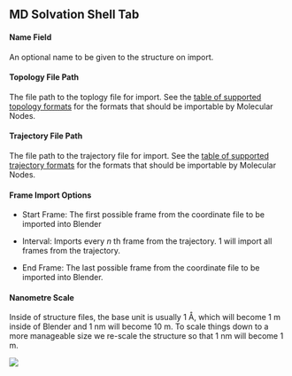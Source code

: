 
## MD Solvation Shell Tab





#### Name Field

An optional name to be given to the structure on import.

#### Topology File Path

The file path to the toplogy file for import.
See the [table of supported topology formats](https://docs.mdanalysis.org/stable/documentation_pages/topology/init.html#supported-topology-formats) for the formats that should be importable by Molecular Nodes.

#### Trajectory File Path

The file path to the trajectory file for import.
See the [table of supported trajectory formats](https://docs.mdanalysis.org/stable/documentation_pages/coordinates/init.html#id2) for the formats that should be importable by Molecular Nodes.

#### Frame Import Options

-   Start Frame: The first possible frame from the coordinate file to be imported into Blender

-   Interval: Imports every *n* th frame from the trajectory.
    1 will import all frames from the trajectory.

-   End Frame: The last possible frame from the coordinate file to be imported into Blender.

#### Nanometre Scale

Inside of structure files, the base unit is usually 1 Å, which will become 1 m inside of Blender and 1 nm will become 10 m.
To scale things down to a more manageable size we re-scale the structure so that 1 nm will become 1 m.

![](images/CleanShot%202022-05-19%20at%2013.21.32@2x.png)

